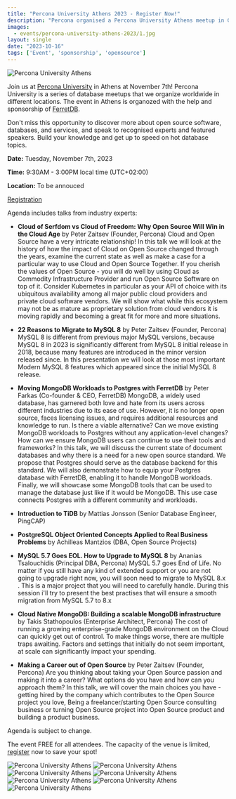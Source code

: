 ```yaml
---
title: "Percona University Athens 2023 - Register Now!"
description: "Percona organised a Percona University Athens meetup in Greece at Novemver 7th, 2023."
images:
  - events/percona-university-athens-2023/1.jpg
layout: single
date: "2023-10-16"
tags: ['Event', 'sponsorship', 'opensource']
---
```

![Percona University Athens](/events/percona-university-athens-2023/1.jpg)

Join us at [Percona University](hhttps://www.percona.com/community/events/percona-university-buenos-aires-2023) in Athens at November 7th! Percona University is a series of database meetups that we organize worldwide in different locations. The event in Athens is organozed with the help and sponsorship of [FerretDB](https://www.ferretdb.com/).

Don't miss this opportunity to discover more about open source software, databases, and services, and speak to recognised experts and featured speakers. Build your knowledge and get up to speed on hot database topics.

**Date:** Tuesday, November 7th, 2023

**Time:** 9:30AM - 3:00PM local time (UTC+02:00)

**Location:** To be annouced

[Registration](https://www.eventbrite.com/e/percona-university-athens-open-source-databases-meetup-2023-tickets-732823433617)

Agenda includes talks from industry experts:

* **Cloud of Serfdom vs Cloud of Freedom: Why Open Source Will Win in the Cloud Age** by Peter Zaitsev (Founder, Percona)
  Cloud and Open Source have a very intricate relationship! In this talk we will look at the history of how the impact of Cloud on Open Source changed through the years, examine the current state as well as make a case for a particular way to use Cloud and Open Source Together. If you cherish the values of Open Source - you will do well by using Cloud as Commodity Infrastructure Provider and run Open Source Software on top of it. Consider Kubernetes in particular as your API of choice with its ubiquitous availability among all major public cloud providers and private cloud software vendors. We will show what while this ecosystem may not be as mature as proprietary solution from cloud vendors it is moving rapidly and becoming a great fit for more and more situations.

* **22 Reasons to Migrate to MySQL 8** by Peter Zaitsev (Founder, Percona)
  MySQL 8 is different from previous major MySQL versions, because MySQL 8 in 2023 is significantly different from MySQL 8 initial release in 2018, because many features are introduced in the minor version released since. In this presentation we will look at those most important Modern MySQL 8 features which appeared since the initial MySQL 8 release.

* **Moving MongoDB Workloads to Postgres with FerretDB** by Peter Farkas (Co-founder & CEO, FerretDB)
  MongoDB, a widely used database, has garnered both love and hate from its users across different industries due to its ease of use. However, it is no longer open source, faces licensing issues, and requires additional resources and knowledge to run. Is there a viable alternative? Can we move existing MongoDB workloads to Postgres without any application-level changes? How can we ensure MongoDB users can continue to use their tools and frameworks? In this talk, we will discuss the current state of document databases and why there is a need for a new open source standard. We propose that Postgres should serve as the database backend for this standard. We will also demonstrate how to equip your Postgres database with FerretDB, enabling it to handle MongoDB workloads. Finally, we will showcase some MongoDB tools that can be used to manage the database just like if it would be MongoDB. This use case connects Postgres with a different community and workloads.

* **Introduction to TiDB** by Mattias Jonsson (Senior Database Engineer, PingCAP)
  
* **PostgreSQL Object Oriented Concepts Applied to Real Business Problems** by Achilleas Mantzios (DBA, Open Source Projects)

* **MySQL 5.7 Goes EOL. How to Upgrade to MySQL 8** by Ananias Tsalouchidis (Principal DBA, Percona)
  MySQL 5.7 goes End of Life. No matter if you still have any kind of extended support or you are not going to upgrade right now, you will soon need to migrate to MySQL 8.x . This is a major project that you will need to carefully handle. During this session i'll try to present the best practises that will ensure a smooth migration from MySQL 5.7 to 8.x

* **Cloud Native MongoDB: Building a scalable MongoDB infrastructure** by Takis Stathopoulos (Enterprise Architect, Percona)
  The cost of running a growing enterprise-grade MongoDB environment on the Cloud can quickly get out of control. To make things worse, there are multiple traps awaiting. Factors and settings that initially do not seem important, at scale can significantly impact your spending.

* **Making a Career out of Open Source** by Peter Zaitsev (Founder, Percona)
  Are you thinking about taking your Open Source passion and making it into a career? What options do you have and how can you approach them? In this talk, we will cover the main choices you have - getting hired by the company which contributes to the Open Source project you love, Being a freelancer/starting Open Source consulting business or turning Open Source project into Open Source product and building a product business.

Agenda is subject to change. 

The event FREE for all attendees. The capacity of the venue is limited, [register](https://www.eventbrite.com/e/percona-university-athens-open-source-databases-meetup-2023-tickets-732823433617) now to save your spot!

![Percona University Athens](/events/percona-university-athens-2023/2.jpg)
![Percona University Athens](/events/percona-university-athens-2023/3.jpg)
![Percona University Athens](/events/percona-university-athens-2023/4.jpg)
![Percona University Athens](/events/percona-university-athens-2023/5.jpg)
![Percona University Athens](/events/percona-university-athens-2023/6.jpg)
![Percona University Athens](/events/percona-university-athens-2023/7.jpg)
![Percona University Athens](/events/percona-university-athens-2023/8.jpg)